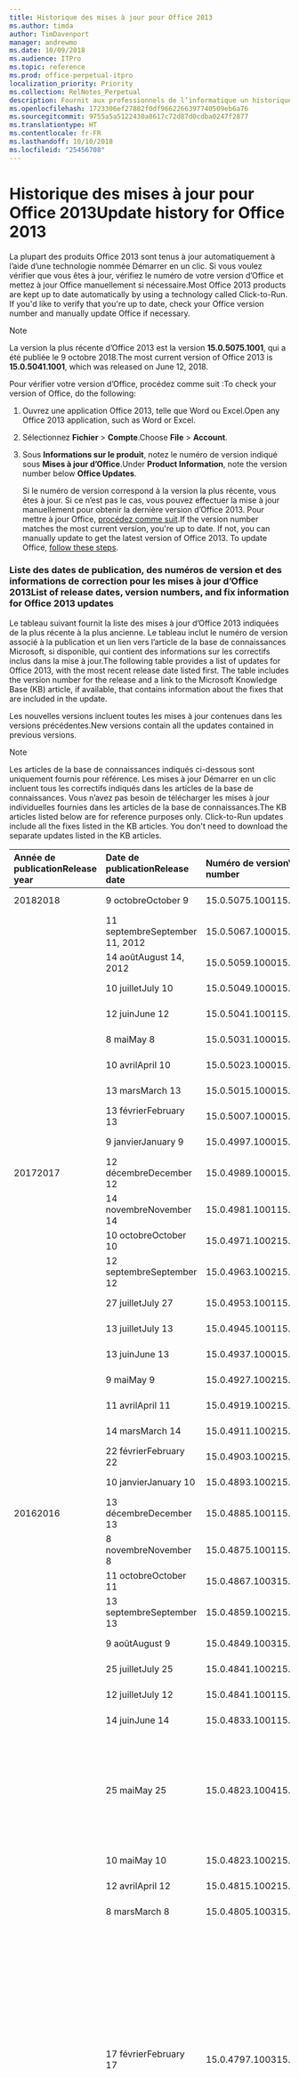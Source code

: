 ```yaml
---
title: Historique des mises à jour pour Office 2013
ms.author: timda
author: TimDavenport
manager: andrewmo
ms.date: 10/09/2018
ms.audience: ITPro
ms.topic: reference
ms.prod: office-perpetual-itpro
localization_priority: Priority
ms.collection: RelNotes_Perpetual
description: Fournit aux professionnels de l’informatique un historique des mises à jour pour les versions perpétuelles d’Office 2013 qui utilisent Démarrer en un clic
ms.openlocfilehash: 1723306ef27882f0df9662266397740509eb6a76
ms.sourcegitcommit: 9755a5a5122430a8617c72d87d0cdba0247f2877
ms.translationtype: HT
ms.contentlocale: fr-FR
ms.lasthandoff: 10/10/2018
ms.locfileid: "25456708"
---
```

# <a name="update-history-for-office-2013"></a><span data-ttu-id="0bbe0-103">Historique des mises à jour pour Office 2013</span><span class="sxs-lookup"><span data-stu-id="0bbe0-103">Update history for Office 2013</span></span>

<span data-ttu-id="0bbe0-p101">La plupart des produits Office 2013 sont tenus à jour automatiquement à l’aide d’une technologie nommée Démarrer en un clic. Si vous voulez vérifier que vous êtes à jour, vérifiez le numéro de votre version d’Office et mettez à jour Office manuellement si nécessaire.</span><span class="sxs-lookup"><span data-stu-id="0bbe0-p101">Most Office 2013 products are kept up to date automatically by using a technology called Click-to-Run. If you'd like to verify that you're up to date, check your Office version number and manually update Office if necessary.</span></span>
  
> [!NOTE]
> <span data-ttu-id="0bbe0-106">La version la plus récente d’Office 2013 est la version **15.0.5075.1001**, qui a été publiée le 9 octobre 2018.</span><span class="sxs-lookup"><span data-stu-id="0bbe0-106">The most current version of Office 2013 is **15.0.5041.1001**, which was released on June 12, 2018.</span></span> 
  
<span data-ttu-id="0bbe0-107">Pour vérifier votre version d’Office, procédez comme suit :</span><span class="sxs-lookup"><span data-stu-id="0bbe0-107">To check your version of Office, do the following:</span></span>
  
1. <span data-ttu-id="0bbe0-108">Ouvrez une application Office 2013, telle que Word ou Excel.</span><span class="sxs-lookup"><span data-stu-id="0bbe0-108">Open any Office 2013 application, such as Word or Excel.</span></span>
    
2. <span data-ttu-id="0bbe0-109">Sélectionnez **Fichier** > **Compte**.</span><span class="sxs-lookup"><span data-stu-id="0bbe0-109">Choose **File** > **Account**.</span></span>
    
3. <span data-ttu-id="0bbe0-110">Sous **Informations sur le produit**, notez le numéro de version indiqué sous **Mises à jour d’Office**.</span><span class="sxs-lookup"><span data-stu-id="0bbe0-110">Under **Product Information**, note the version number below **Office Updates**.</span></span>
    
    <span data-ttu-id="0bbe0-p102">Si le numéro de version correspond à la version la plus récente, vous êtes à jour. Si ce n’est pas le cas, vous pouvez effectuer la mise à jour manuellement pour obtenir la dernière version d’Office 2013. Pour mettre à jour Office, [procédez comme suit](https://support.office.com/article/2ab296f3-7f03-43a2-8e50-46de917611c5#ID0EAABAAA=Office_2013).</span><span class="sxs-lookup"><span data-stu-id="0bbe0-p102">If the version number matches the most current version, you're up to date. If not, you can manually update to get the latest version of Office 2013. To update Office, [follow these steps](https://support.office.com/article/2ab296f3-7f03-43a2-8e50-46de917611c5#ID0EAABAAA=Office_2013).</span></span>
    
### <a name="list-of-release-dates-version-numbers-and-fix-information-for-office-2013-updates"></a><span data-ttu-id="0bbe0-114">Liste des dates de publication, des numéros de version et des informations de correction pour les mises à jour d’Office 2013</span><span class="sxs-lookup"><span data-stu-id="0bbe0-114">List of release dates, version numbers, and fix information for Office 2013 updates</span></span>

<span data-ttu-id="0bbe0-p103">Le tableau suivant fournit la liste des mises à jour d’Office 2013 indiquées de la plus récente à la plus ancienne. Le tableau inclut le numéro de version associé à la publication et un lien vers l’article de la base de connaissances Microsoft, si disponible, qui contient des informations sur les correctifs inclus dans la mise à jour.</span><span class="sxs-lookup"><span data-stu-id="0bbe0-p103">The following table provides a list of updates for Office 2013, with the most recent release date listed first. The table includes the version number for the release and a link to the Microsoft Knowledge Base (KB) article, if available, that contains information about the fixes that are included in the update.</span></span>
  
<span data-ttu-id="0bbe0-117">Les nouvelles versions incluent toutes les mises à jour contenues dans les versions précédentes.</span><span class="sxs-lookup"><span data-stu-id="0bbe0-117">New versions contain all the updates contained in previous versions.</span></span>

> [!NOTE]
> <span data-ttu-id="0bbe0-p104">Les articles de la base de connaissances indiqués ci-dessous sont uniquement fournis pour référence. Les mises à jour Démarrer en un clic incluent tous les correctifs indiqués dans les articles de la base de connaissances. Vous n’avez pas besoin de télécharger les mises à jour individuelles fournies dans les articles de la base de connaissances.</span><span class="sxs-lookup"><span data-stu-id="0bbe0-p104">The KB articles listed below are for reference purposes only. Click-to-Run updates include all the fixes listed in the KB articles. You don't need to download the separate updates listed in the KB articles.</span></span>

  
|<span data-ttu-id="0bbe0-121">**Année de publication**</span><span class="sxs-lookup"><span data-stu-id="0bbe0-121">**Release year**</span></span>|<span data-ttu-id="0bbe0-122">**Date de publication**</span><span class="sxs-lookup"><span data-stu-id="0bbe0-122">**Release date**</span></span>|<span data-ttu-id="0bbe0-123">**Numéro de version**</span><span class="sxs-lookup"><span data-stu-id="0bbe0-123">**Version number**</span></span>|<span data-ttu-id="0bbe0-124">**Plus d’informations**</span><span class="sxs-lookup"><span data-stu-id="0bbe0-124">**More information**</span></span>|
|:-----|:-----|:-----|:-----|
|<span data-ttu-id="0bbe0-125">2018</span><span class="sxs-lookup"><span data-stu-id="0bbe0-125">2018</span></span> |<span data-ttu-id="0bbe0-126">9 octobre</span><span class="sxs-lookup"><span data-stu-id="0bbe0-126">October 9</span></span>   |<span data-ttu-id="0bbe0-127">15.0.5075.1001</span><span class="sxs-lookup"><span data-stu-id="0bbe0-127">15.0.5075.1001</span></span>   |[<span data-ttu-id="0bbe0-128">KB 4464656</span><span class="sxs-lookup"><span data-stu-id="0bbe0-128">KB 4464656</span></span>](https://support.microsoft.com/en-us/help/4464656)  |
| |<span data-ttu-id="0bbe0-129">11 septembre</span><span class="sxs-lookup"><span data-stu-id="0bbe0-129">September 11, 2012</span></span>   |<span data-ttu-id="0bbe0-130">15.0.5067.1000</span><span class="sxs-lookup"><span data-stu-id="0bbe0-130">15.0.5067.1000</span></span>   |[<span data-ttu-id="0bbe0-131">KB 4459402</span><span class="sxs-lookup"><span data-stu-id="0bbe0-131">KB 4459402</span></span>](https://support.microsoft.com/en-us/help/4459402)  |
||<span data-ttu-id="0bbe0-132">14 août</span><span class="sxs-lookup"><span data-stu-id="0bbe0-132">August 14, 2012</span></span>   |<span data-ttu-id="0bbe0-133">15.0.5059.1000</span><span class="sxs-lookup"><span data-stu-id="0bbe0-133">15.0.5059.1000</span></span>   |[<span data-ttu-id="0bbe0-134">KB 4346823</span><span class="sxs-lookup"><span data-stu-id="0bbe0-134">KB 4346823</span></span>](https://support.microsoft.com/en-us/help/4346823)  |
||<span data-ttu-id="0bbe0-135">10 juillet</span><span class="sxs-lookup"><span data-stu-id="0bbe0-135">July 10</span></span>   |<span data-ttu-id="0bbe0-136">15.0.5049.1000</span><span class="sxs-lookup"><span data-stu-id="0bbe0-136">15.0.5049.1000</span></span>   |[<span data-ttu-id="0bbe0-137">KB 4340798</span><span class="sxs-lookup"><span data-stu-id="0bbe0-137">KB 4340798</span></span>](https://support.microsoft.com/en-us/help/4340798)  |
||<span data-ttu-id="0bbe0-138">12 juin</span><span class="sxs-lookup"><span data-stu-id="0bbe0-138">June 12</span></span>   |<span data-ttu-id="0bbe0-139">15.0.5041.1001</span><span class="sxs-lookup"><span data-stu-id="0bbe0-139">15.0.5041.1001</span></span>   |[<span data-ttu-id="0bbe0-140">KB 4299875</span><span class="sxs-lookup"><span data-stu-id="0bbe0-140">KB 4299875</span></span>](https://support.microsoft.com/en-us/help/4299875)  |
||<span data-ttu-id="0bbe0-141">8 mai</span><span class="sxs-lookup"><span data-stu-id="0bbe0-141">May 8</span></span>   |<span data-ttu-id="0bbe0-142">15.0.5031.1000</span><span class="sxs-lookup"><span data-stu-id="0bbe0-142">15.0.5031.1000</span></span>   |[<span data-ttu-id="0bbe0-143">KB 4133083</span><span class="sxs-lookup"><span data-stu-id="0bbe0-143">KB 4133083</span></span>](https://support.microsoft.com/en-us/help/4133083)  |
||<span data-ttu-id="0bbe0-144">10 avril</span><span class="sxs-lookup"><span data-stu-id="0bbe0-144">April 10</span></span>   |<span data-ttu-id="0bbe0-145">15.0.5023.1000</span><span class="sxs-lookup"><span data-stu-id="0bbe0-145">15.0.5023.1000</span></span>   |[<span data-ttu-id="0bbe0-146">KB 4098622</span><span class="sxs-lookup"><span data-stu-id="0bbe0-146">KB 4098622</span></span>](https://support.microsoft.com/en-us/help/4098622)  |
||<span data-ttu-id="0bbe0-147">13 mars</span><span class="sxs-lookup"><span data-stu-id="0bbe0-147">March 13</span></span>   |<span data-ttu-id="0bbe0-148">15.0.5015.1000</span><span class="sxs-lookup"><span data-stu-id="0bbe0-148">15.0.5015.1000</span></span>   |[<span data-ttu-id="0bbe0-149">KB 4090988</span><span class="sxs-lookup"><span data-stu-id="0bbe0-149">KB 4090988</span></span>](https://support.microsoft.com/en-us/help/4090988)  |
||<span data-ttu-id="0bbe0-150">13 février</span><span class="sxs-lookup"><span data-stu-id="0bbe0-150">February 13</span></span>   |<span data-ttu-id="0bbe0-151">15.0.5007.1000</span><span class="sxs-lookup"><span data-stu-id="0bbe0-151">15.0.5007.1000</span></span>   |[<span data-ttu-id="0bbe0-152">KB 4077965</span><span class="sxs-lookup"><span data-stu-id="0bbe0-152">KB 4077965</span></span>](https://support.microsoft.com/help/4077965)  |
||<span data-ttu-id="0bbe0-153">9 janvier</span><span class="sxs-lookup"><span data-stu-id="0bbe0-153">January 9</span></span>   |<span data-ttu-id="0bbe0-154">15.0.4997.1000</span><span class="sxs-lookup"><span data-stu-id="0bbe0-154">15.0.4997.1000</span></span>   |[<span data-ttu-id="0bbe0-155">KB 4058103</span><span class="sxs-lookup"><span data-stu-id="0bbe0-155">KB 4058103</span></span>](https://support.microsoft.com/help/4058103)  |
|<span data-ttu-id="0bbe0-156">2017</span><span class="sxs-lookup"><span data-stu-id="0bbe0-156">2017</span></span>   |<span data-ttu-id="0bbe0-157">12 décembre</span><span class="sxs-lookup"><span data-stu-id="0bbe0-157">December 12</span></span>   |<span data-ttu-id="0bbe0-158">15.0.4989.1000</span><span class="sxs-lookup"><span data-stu-id="0bbe0-158">15.0.4989.1000</span></span>   |[<span data-ttu-id="0bbe0-159">KB 4055454</span><span class="sxs-lookup"><span data-stu-id="0bbe0-159">KB 4055454</span></span>](https://support.microsoft.com/help/4055454)  |
||<span data-ttu-id="0bbe0-160">14 novembre</span><span class="sxs-lookup"><span data-stu-id="0bbe0-160">November 14</span></span>   |<span data-ttu-id="0bbe0-161">15.0.4981.1001</span><span class="sxs-lookup"><span data-stu-id="0bbe0-161">15.0.4981.1001</span></span>   |[<span data-ttu-id="0bbe0-162">KB 4051890</span><span class="sxs-lookup"><span data-stu-id="0bbe0-162">KB 4051890</span></span>](https://support.microsoft.com/help/4051890)  |
||<span data-ttu-id="0bbe0-163">10 octobre</span><span class="sxs-lookup"><span data-stu-id="0bbe0-163">October 10</span></span>   |<span data-ttu-id="0bbe0-164">15.0.4971.1002</span><span class="sxs-lookup"><span data-stu-id="0bbe0-164">15.0.4971.1002</span></span>   |[<span data-ttu-id="0bbe0-165">KB 4043461</span><span class="sxs-lookup"><span data-stu-id="0bbe0-165">KB 4043461</span></span>](https://support.microsoft.com/help/4043461)  |
||<span data-ttu-id="0bbe0-166">12 septembre</span><span class="sxs-lookup"><span data-stu-id="0bbe0-166">September 12</span></span>   |<span data-ttu-id="0bbe0-167">15.0.4963.1002</span><span class="sxs-lookup"><span data-stu-id="0bbe0-167">15.0.4963.1002</span></span>   |[<span data-ttu-id="0bbe0-168">KB 4040279</span><span class="sxs-lookup"><span data-stu-id="0bbe0-168">KB 4040279</span></span>](https://support.microsoft.com/help/4040279)  |
||<span data-ttu-id="0bbe0-169">27 juillet</span><span class="sxs-lookup"><span data-stu-id="0bbe0-169">July 27</span></span>   |<span data-ttu-id="0bbe0-170">15.0.4953.1001</span><span class="sxs-lookup"><span data-stu-id="0bbe0-170">15.0.4953.1001</span></span>   |[<span data-ttu-id="0bbe0-171">KB 4036121</span><span class="sxs-lookup"><span data-stu-id="0bbe0-171">KB 4036121</span></span>](https://support.microsoft.com/help/4036121)  |
||<span data-ttu-id="0bbe0-172">13 juillet</span><span class="sxs-lookup"><span data-stu-id="0bbe0-172">July 13</span></span>   |<span data-ttu-id="0bbe0-173">15.0.4945.1001</span><span class="sxs-lookup"><span data-stu-id="0bbe0-173">15.0.4945.1001</span></span>   |[<span data-ttu-id="0bbe0-174">KB 4033107</span><span class="sxs-lookup"><span data-stu-id="0bbe0-174">KB 4033107</span></span>](https://support.microsoft.com/help/4033107)  |
||<span data-ttu-id="0bbe0-175">13 juin</span><span class="sxs-lookup"><span data-stu-id="0bbe0-175">June 13</span></span>   |<span data-ttu-id="0bbe0-176">15.0.4937.1000</span><span class="sxs-lookup"><span data-stu-id="0bbe0-176">15.0.4937.1000</span></span>   |[<span data-ttu-id="0bbe0-177">KB 4023935</span><span class="sxs-lookup"><span data-stu-id="0bbe0-177">KB 4023935</span></span>](https://support.microsoft.com/help/4023935)  |
||<span data-ttu-id="0bbe0-178">9 mai</span><span class="sxs-lookup"><span data-stu-id="0bbe0-178">May 9</span></span>   |<span data-ttu-id="0bbe0-179">15.0.4927.1002</span><span class="sxs-lookup"><span data-stu-id="0bbe0-179">15.0.4927.1002</span></span>   |[<span data-ttu-id="0bbe0-180">KB 4020152</span><span class="sxs-lookup"><span data-stu-id="0bbe0-180">KB 4020152</span></span>](https://support.microsoft.com/help/4020152)  |
||<span data-ttu-id="0bbe0-181">11 avril</span><span class="sxs-lookup"><span data-stu-id="0bbe0-181">April 11</span></span>   |<span data-ttu-id="0bbe0-182">15.0.4919.1002</span><span class="sxs-lookup"><span data-stu-id="0bbe0-182">15.0.4919.1002</span></span>   |[<span data-ttu-id="0bbe0-183">KB 4016803</span><span class="sxs-lookup"><span data-stu-id="0bbe0-183">KB 4016803</span></span>](https://support.microsoft.com/help/4016803)  |
||<span data-ttu-id="0bbe0-184">14 mars</span><span class="sxs-lookup"><span data-stu-id="0bbe0-184">March 14</span></span>   |<span data-ttu-id="0bbe0-185">15.0.4911.1002</span><span class="sxs-lookup"><span data-stu-id="0bbe0-185">15.0.4911.1002</span></span>   |[<span data-ttu-id="0bbe0-186">KB 4013886</span><span class="sxs-lookup"><span data-stu-id="0bbe0-186">KB 4013886</span></span>](https://support.microsoft.com/help/4013886)  |
||<span data-ttu-id="0bbe0-187">22 février</span><span class="sxs-lookup"><span data-stu-id="0bbe0-187">February 22</span></span>   |<span data-ttu-id="0bbe0-188">15.0.4903.1002</span><span class="sxs-lookup"><span data-stu-id="0bbe0-188">15.0.4903.1002</span></span>   |[<span data-ttu-id="0bbe0-189">KB 4010765</span><span class="sxs-lookup"><span data-stu-id="0bbe0-189">KB 4010765</span></span>](https://support.microsoft.com/help/4010765)  |
||<span data-ttu-id="0bbe0-190">10 janvier</span><span class="sxs-lookup"><span data-stu-id="0bbe0-190">January 10</span></span>   |<span data-ttu-id="0bbe0-191">15.0.4893.1002</span><span class="sxs-lookup"><span data-stu-id="0bbe0-191">15.0.4893.1002</span></span>   |[<span data-ttu-id="0bbe0-192">KB 3214449</span><span class="sxs-lookup"><span data-stu-id="0bbe0-192">KB 3214449</span></span>](https://support.microsoft.com/en-us/kb/3214449)  |
|<span data-ttu-id="0bbe0-193">2016</span><span class="sxs-lookup"><span data-stu-id="0bbe0-193">2016</span></span>   |<span data-ttu-id="0bbe0-194">13 décembre</span><span class="sxs-lookup"><span data-stu-id="0bbe0-194">December 13</span></span>   |<span data-ttu-id="0bbe0-195">15.0.4885.1001</span><span class="sxs-lookup"><span data-stu-id="0bbe0-195">15.0.4885.1001</span></span>   |[<span data-ttu-id="0bbe0-196">KB 3208595</span><span class="sxs-lookup"><span data-stu-id="0bbe0-196">KB 3208595</span></span>](https://support.microsoft.com/en-us/kb/3208595)  |
||<span data-ttu-id="0bbe0-197">8 novembre</span><span class="sxs-lookup"><span data-stu-id="0bbe0-197">November 8</span></span>   |<span data-ttu-id="0bbe0-198">15.0.4875.1001</span><span class="sxs-lookup"><span data-stu-id="0bbe0-198">15.0.4875.1001</span></span>   |[<span data-ttu-id="0bbe0-199">KB 3200802</span><span class="sxs-lookup"><span data-stu-id="0bbe0-199">KB 3200802</span></span>](https://support.microsoft.com/kb/3200802)  |
||<span data-ttu-id="0bbe0-200">11 octobre</span><span class="sxs-lookup"><span data-stu-id="0bbe0-200">October 11</span></span>   |<span data-ttu-id="0bbe0-201">15.0.4867.1003</span><span class="sxs-lookup"><span data-stu-id="0bbe0-201">15.0.4867.1003</span></span>   |[<span data-ttu-id="0bbe0-202">KB 3194160</span><span class="sxs-lookup"><span data-stu-id="0bbe0-202">KB 3194160</span></span>](https://support.microsoft.com/kb/3194160)  |
||<span data-ttu-id="0bbe0-203">13 septembre</span><span class="sxs-lookup"><span data-stu-id="0bbe0-203">September 13</span></span>   |<span data-ttu-id="0bbe0-204">15.0.4859.1002</span><span class="sxs-lookup"><span data-stu-id="0bbe0-204">15.0.4859.1002</span></span>   |[<span data-ttu-id="0bbe0-205">KB 3188548</span><span class="sxs-lookup"><span data-stu-id="0bbe0-205">KB 3188548</span></span>](https://support.microsoft.com/kb/3188548)  |
||<span data-ttu-id="0bbe0-206">9 août</span><span class="sxs-lookup"><span data-stu-id="0bbe0-206">August 9</span></span>   |<span data-ttu-id="0bbe0-207">15.0.4849.1003</span><span class="sxs-lookup"><span data-stu-id="0bbe0-207">15.0.4849.1003</span></span>   |[<span data-ttu-id="0bbe0-208">KB 3181038</span><span class="sxs-lookup"><span data-stu-id="0bbe0-208">KB 3181038</span></span>](https://support.microsoft.com/kb/3181038)  |
||<span data-ttu-id="0bbe0-209">25 juillet</span><span class="sxs-lookup"><span data-stu-id="0bbe0-209">July 25</span></span>   |<span data-ttu-id="0bbe0-210">15.0.4841.1002</span><span class="sxs-lookup"><span data-stu-id="0bbe0-210">15.0.4841.1002</span></span>   |[<span data-ttu-id="0bbe0-211">KB 3179661</span><span class="sxs-lookup"><span data-stu-id="0bbe0-211">KB 3179661</span></span>](https://support.microsoft.com/kb/3179661)  |
||<span data-ttu-id="0bbe0-212">12 juillet</span><span class="sxs-lookup"><span data-stu-id="0bbe0-212">July 12</span></span>   |<span data-ttu-id="0bbe0-213">15.0.4841.1001</span><span class="sxs-lookup"><span data-stu-id="0bbe0-213">15.0.4841.1001</span></span>   |[<span data-ttu-id="0bbe0-214">KB 3173835</span><span class="sxs-lookup"><span data-stu-id="0bbe0-214">KB 3173835</span></span>](https://support.microsoft.com/kb/3173835)  |
||<span data-ttu-id="0bbe0-215">14 juin</span><span class="sxs-lookup"><span data-stu-id="0bbe0-215">June 14</span></span>   |<span data-ttu-id="0bbe0-216">15.0.4833.1001</span><span class="sxs-lookup"><span data-stu-id="0bbe0-216">15.0.4833.1001</span></span>   |[<span data-ttu-id="0bbe0-217">KB 3166910</span><span class="sxs-lookup"><span data-stu-id="0bbe0-217">KB 3166910</span></span>](https://support.microsoft.com/kb/3166910)  |
||<span data-ttu-id="0bbe0-218">25 mai</span><span class="sxs-lookup"><span data-stu-id="0bbe0-218">May 25</span></span>   |<span data-ttu-id="0bbe0-219">15.0.4823.1004</span><span class="sxs-lookup"><span data-stu-id="0bbe0-219">15.0.4823.1004</span></span>   |<span data-ttu-id="0bbe0-220">Cette version corrige un blocage qui pouvait se produire pendant le processus d’installation.</span><span class="sxs-lookup"><span data-stu-id="0bbe0-220">This version fixes a crash that may occur during the installation process.</span></span>   |
||<span data-ttu-id="0bbe0-221">10 mai</span><span class="sxs-lookup"><span data-stu-id="0bbe0-221">May 10</span></span>   |<span data-ttu-id="0bbe0-222">15.0.4823.1002</span><span class="sxs-lookup"><span data-stu-id="0bbe0-222">15.0.4823.1002</span></span>   |[<span data-ttu-id="0bbe0-223">KB 3158453</span><span class="sxs-lookup"><span data-stu-id="0bbe0-223">KB 3158453</span></span>](https://support.microsoft.com/kb/3158453 )  |
||<span data-ttu-id="0bbe0-224">12 avril</span><span class="sxs-lookup"><span data-stu-id="0bbe0-224">April 12</span></span>   |<span data-ttu-id="0bbe0-225">15.0.4815.1002</span><span class="sxs-lookup"><span data-stu-id="0bbe0-225">15.0.4815.1002</span></span>   |[<span data-ttu-id="0bbe0-226">KB 3150264</span><span class="sxs-lookup"><span data-stu-id="0bbe0-226">KB 3150264</span></span>](https://support.microsoft.com/kb/3150264)  |
||<span data-ttu-id="0bbe0-227">8 mars</span><span class="sxs-lookup"><span data-stu-id="0bbe0-227">March 8</span></span>   |<span data-ttu-id="0bbe0-228">15.0.4805.1003</span><span class="sxs-lookup"><span data-stu-id="0bbe0-228">15.0.4805.1003</span></span>   |[<span data-ttu-id="0bbe0-229">KB 3143491</span><span class="sxs-lookup"><span data-stu-id="0bbe0-229">KB 3143491</span></span>](https://support.microsoft.com/kb/3143491)  |
||<span data-ttu-id="0bbe0-230">17 février</span><span class="sxs-lookup"><span data-stu-id="0bbe0-230">February 17</span></span>   |<span data-ttu-id="0bbe0-231">15.0.4797.1003</span><span class="sxs-lookup"><span data-stu-id="0bbe0-231">15.0.4797.1003</span></span>   |<span data-ttu-id="0bbe0-232">Cette version corrige un problème à cause duquel des applications telles qu’Office, Word, Excel ou Outlook pouvaient se figer ou fonctionner très lentement lorsque vous faisiez défiler la fenêtre ou lorsque vous copiiez et colliez du texte.</span><span class="sxs-lookup"><span data-stu-id="0bbe0-232">This version fixes a problem that may cause Office apps, such as Word, Excel, or Outlook to freeze or perform very slowly when you scroll the window or when you copy and paste text.</span></span>   |
||<span data-ttu-id="0bbe0-233">9 février</span><span class="sxs-lookup"><span data-stu-id="0bbe0-233">February 9</span></span>   |<span data-ttu-id="0bbe0-234">15.0.4797.1002</span><span class="sxs-lookup"><span data-stu-id="0bbe0-234">15.0.4797.1002</span></span>   |[<span data-ttu-id="0bbe0-235">KB 3137471</span><span class="sxs-lookup"><span data-stu-id="0bbe0-235">KB 3137471</span></span>](https://support.microsoft.com/kb/3137471)  |
||<span data-ttu-id="0bbe0-236">12 janvier</span><span class="sxs-lookup"><span data-stu-id="0bbe0-236">January 12</span></span>   |<span data-ttu-id="0bbe0-237">15.0.4787.1002</span><span class="sxs-lookup"><span data-stu-id="0bbe0-237">15.0.4787.1002</span></span>   |[<span data-ttu-id="0bbe0-238">KB 3131245</span><span class="sxs-lookup"><span data-stu-id="0bbe0-238">KB 3131245</span></span>](https://support.microsoft.com/kb/3131245)  |
|<span data-ttu-id="0bbe0-239">2015</span><span class="sxs-lookup"><span data-stu-id="0bbe0-239">2015</span></span>   |<span data-ttu-id="0bbe0-240">8 décembre</span><span class="sxs-lookup"><span data-stu-id="0bbe0-240">December 8</span></span>   |<span data-ttu-id="0bbe0-241">15.0.4779.1002</span><span class="sxs-lookup"><span data-stu-id="0bbe0-241">15.0.4779.1002</span></span>   |[<span data-ttu-id="0bbe0-242">KB 3121650</span><span class="sxs-lookup"><span data-stu-id="0bbe0-242">KB 3121650</span></span>](https://support.microsoft.com/kb/3121650)  |
||<span data-ttu-id="0bbe0-243">24 novembre</span><span class="sxs-lookup"><span data-stu-id="0bbe0-243">November 24</span></span>   |<span data-ttu-id="0bbe0-244">15.0.4771.1004</span><span class="sxs-lookup"><span data-stu-id="0bbe0-244">15.0.4771.1004</span></span>   |<span data-ttu-id="0bbe0-245">Cette version corrige un blocage d’Outlook.</span><span class="sxs-lookup"><span data-stu-id="0bbe0-245">This version fixes an Outlook crash.</span></span>   |
||<span data-ttu-id="0bbe0-246">10 novembre</span><span class="sxs-lookup"><span data-stu-id="0bbe0-246">November 10</span></span>   |<span data-ttu-id="0bbe0-247">15.0.4771.1003</span><span class="sxs-lookup"><span data-stu-id="0bbe0-247">15.0.4771.1003</span></span>   |[<span data-ttu-id="0bbe0-248">KB 3108456</span><span class="sxs-lookup"><span data-stu-id="0bbe0-248">KB 3108456</span></span>](https://support.microsoft.com/kb/3108456)  |
||<span data-ttu-id="0bbe0-249">13 octobre</span><span class="sxs-lookup"><span data-stu-id="0bbe0-249">October 13</span></span>   |<span data-ttu-id="0bbe0-250">15.0.4763.1003</span><span class="sxs-lookup"><span data-stu-id="0bbe0-250">15.0.4763.1003</span></span>   |[<span data-ttu-id="0bbe0-251">KB 3099951</span><span class="sxs-lookup"><span data-stu-id="0bbe0-251">KB 3099951</span></span>](https://support.microsoft.com/kb/3099951)  |
||<span data-ttu-id="0bbe0-252">8 septembre</span><span class="sxs-lookup"><span data-stu-id="0bbe0-252">September 8</span></span>   |<span data-ttu-id="0bbe0-253">15.0.4753.1003</span><span class="sxs-lookup"><span data-stu-id="0bbe0-253">15.0.4753.1003</span></span>   |[<span data-ttu-id="0bbe0-254">KB 3092181</span><span class="sxs-lookup"><span data-stu-id="0bbe0-254">KB 3092181</span></span>](https://support.microsoft.com/kb/3092181)  |
||<span data-ttu-id="0bbe0-255">11 août</span><span class="sxs-lookup"><span data-stu-id="0bbe0-255">August 11</span></span>   |<span data-ttu-id="0bbe0-256">15.0.4745.1002</span><span class="sxs-lookup"><span data-stu-id="0bbe0-256">15.0.4745.1002</span></span>   |[<span data-ttu-id="0bbe0-257">KB 3083805</span><span class="sxs-lookup"><span data-stu-id="0bbe0-257">KB 3083805</span></span>](https://support.microsoft.com/kb/3083805)  |
||<span data-ttu-id="0bbe0-258">14 juillet</span><span class="sxs-lookup"><span data-stu-id="0bbe0-258">July 14</span></span>   |<span data-ttu-id="0bbe0-259">15.0.4737.1003</span><span class="sxs-lookup"><span data-stu-id="0bbe0-259">15.0.4737.1003</span></span>   |[<span data-ttu-id="0bbe0-260">KB 3077012</span><span class="sxs-lookup"><span data-stu-id="0bbe0-260">KB 3077012</span></span>](https://support.microsoft.com/kb/3077012)  |
||<span data-ttu-id="0bbe0-261">9 juin</span><span class="sxs-lookup"><span data-stu-id="0bbe0-261">June 9</span></span>   |<span data-ttu-id="0bbe0-262">15.0.4727.1003</span><span class="sxs-lookup"><span data-stu-id="0bbe0-262">15.0.4727.1003</span></span>   |[<span data-ttu-id="0bbe0-263">KB 3068507</span><span class="sxs-lookup"><span data-stu-id="0bbe0-263">KB 3068507</span></span>](https://support.microsoft.com/kb/3068507)  |
||<span data-ttu-id="0bbe0-264">12 mai</span><span class="sxs-lookup"><span data-stu-id="0bbe0-264">May 12</span></span>   |<span data-ttu-id="0bbe0-265">15.0.4719.1002</span><span class="sxs-lookup"><span data-stu-id="0bbe0-265">15.0.4719.1002</span></span>   |[<span data-ttu-id="0bbe0-266">KB 3061974</span><span class="sxs-lookup"><span data-stu-id="0bbe0-266">KB 3061974</span></span>](https://support.microsoft.com/kb/3061974)  |
||<span data-ttu-id="0bbe0-267">14 avril</span><span class="sxs-lookup"><span data-stu-id="0bbe0-267">April 14</span></span>   |<span data-ttu-id="0bbe0-268">15.0.4711.1003</span><span class="sxs-lookup"><span data-stu-id="0bbe0-268">15.0.4711.1003</span></span>   |[<span data-ttu-id="0bbe0-269">KB 3050766</span><span class="sxs-lookup"><span data-stu-id="0bbe0-269">KB 3050766</span></span>](https://support.microsoft.com/kb/3050766)  |
||<span data-ttu-id="0bbe0-270">10 mars</span><span class="sxs-lookup"><span data-stu-id="0bbe0-270">March 10</span></span>   |<span data-ttu-id="0bbe0-271">15.0.4701.1002</span><span class="sxs-lookup"><span data-stu-id="0bbe0-271">15.0.4701.1002</span></span>   |[<span data-ttu-id="0bbe0-272">KB 3040794</span><span class="sxs-lookup"><span data-stu-id="0bbe0-272">KB 3040794</span></span>](https://support.microsoft.com/kb/3040794)  |
||<span data-ttu-id="0bbe0-273">10 février</span><span class="sxs-lookup"><span data-stu-id="0bbe0-273">February 10</span></span>   |<span data-ttu-id="0bbe0-274">15.0.4693.1002</span><span class="sxs-lookup"><span data-stu-id="0bbe0-274">15.0.4693.1002</span></span>   |[<span data-ttu-id="0bbe0-275">KB 3032763</span><span class="sxs-lookup"><span data-stu-id="0bbe0-275">KB 3032763</span></span>](https://support.microsoft.com/kb/3032763)  |
|<span data-ttu-id="0bbe0-276">2014</span><span class="sxs-lookup"><span data-stu-id="0bbe0-276">February 2014</span></span>   |<span data-ttu-id="0bbe0-277">9 décembre</span><span class="sxs-lookup"><span data-stu-id="0bbe0-277">December 9</span></span>   |<span data-ttu-id="0bbe0-278">15.0.4675.1002</span><span class="sxs-lookup"><span data-stu-id="0bbe0-278">15.0.4675.1002</span></span>   |[<span data-ttu-id="0bbe0-279">KB 3020812</span><span class="sxs-lookup"><span data-stu-id="0bbe0-279">KB 3020812</span></span>](https://support.microsoft.com/kb/3020812)  |
||<span data-ttu-id="0bbe0-280">11 novembre</span><span class="sxs-lookup"><span data-stu-id="0bbe0-280">November 11</span></span>   |<span data-ttu-id="0bbe0-281">15.0.4667.1002</span><span class="sxs-lookup"><span data-stu-id="0bbe0-281">15.0.4667.1002</span></span>   |[<span data-ttu-id="0bbe0-282">KB 3012392</span><span class="sxs-lookup"><span data-stu-id="0bbe0-282">KB 3012392</span></span>](https://support.microsoft.com/kb/3012392)  |
||<span data-ttu-id="0bbe0-283">14 octobre</span><span class="sxs-lookup"><span data-stu-id="0bbe0-283">October 14</span></span>   |<span data-ttu-id="0bbe0-284">15.0.4659.1001</span><span class="sxs-lookup"><span data-stu-id="0bbe0-284">15.0.4659.1001</span></span>   |[<span data-ttu-id="0bbe0-285">KB 3003800</span><span class="sxs-lookup"><span data-stu-id="0bbe0-285">KB 3003800</span></span>](https://support.microsoft.com/kb/3003800)  |
||<span data-ttu-id="0bbe0-286">16 septembre</span><span class="sxs-lookup"><span data-stu-id="0bbe0-286">September 16</span></span>   |<span data-ttu-id="0bbe0-287">15.0.4649.1003</span><span class="sxs-lookup"><span data-stu-id="0bbe0-287">15.0.4649.1003</span></span>   |[<span data-ttu-id="0bbe0-288">KB 2889931</span><span class="sxs-lookup"><span data-stu-id="0bbe0-288">KB 2889931</span></span>](https://support.microsoft.com/kb/2889931)  |
||<span data-ttu-id="0bbe0-289">9 septembre</span><span class="sxs-lookup"><span data-stu-id="0bbe0-289">September 9</span></span>   |<span data-ttu-id="0bbe0-290">15.0.4649.1001</span><span class="sxs-lookup"><span data-stu-id="0bbe0-290">15.0.4649.1001</span></span>   |[<span data-ttu-id="0bbe0-291">KB 2995902</span><span class="sxs-lookup"><span data-stu-id="0bbe0-291">KB 2995902</span></span>](https://support.microsoft.com/kb/2995902)  |
||<span data-ttu-id="0bbe0-292">12 août</span><span class="sxs-lookup"><span data-stu-id="0bbe0-292">August 12</span></span>   |<span data-ttu-id="0bbe0-293">15.0.4641.1003</span><span class="sxs-lookup"><span data-stu-id="0bbe0-293">15.0.4641.1003</span></span>   |[<span data-ttu-id="0bbe0-294">KB 2989071</span><span class="sxs-lookup"><span data-stu-id="0bbe0-294">KB 2989071</span></span>](https://support.microsoft.com/kb/2989071)  |
||<span data-ttu-id="0bbe0-295">24 juillet</span><span class="sxs-lookup"><span data-stu-id="0bbe0-295">July 24</span></span>   |<span data-ttu-id="0bbe0-296">15.0.4631.1004</span><span class="sxs-lookup"><span data-stu-id="0bbe0-296">15.0.4631.1004</span></span>   |[<span data-ttu-id="0bbe0-297">KB 2989605</span><span class="sxs-lookup"><span data-stu-id="0bbe0-297">KB 2989605</span></span>](https://support.microsoft.com/kb/2989605)  |
||<span data-ttu-id="0bbe0-298">8 juillet</span><span class="sxs-lookup"><span data-stu-id="0bbe0-298">July 8</span></span>   |<span data-ttu-id="0bbe0-299">15.0.4631.1002</span><span class="sxs-lookup"><span data-stu-id="0bbe0-299">15.0.4631.1002</span></span>   |[<span data-ttu-id="0bbe0-300">KB 2980001</span><span class="sxs-lookup"><span data-stu-id="0bbe0-300">KB 2980001</span></span>](https://support.microsoft.com/kb/2980001)  |
||<span data-ttu-id="0bbe0-301">10 juin</span><span class="sxs-lookup"><span data-stu-id="0bbe0-301">June 10</span></span>   |<span data-ttu-id="0bbe0-302">15.0.4623.1003</span><span class="sxs-lookup"><span data-stu-id="0bbe0-302">15.0.4623.1003</span></span>   |[<span data-ttu-id="0bbe0-303">KB 2971668</span><span class="sxs-lookup"><span data-stu-id="0bbe0-303">KB 2971668</span></span>](https://support.microsoft.com/kb/2971668)  |
||<span data-ttu-id="0bbe0-304">22 mai</span><span class="sxs-lookup"><span data-stu-id="0bbe0-304">May 22</span></span>   |<span data-ttu-id="0bbe0-305">15.0.4615.1002</span><span class="sxs-lookup"><span data-stu-id="0bbe0-305">15.0.4615.1002</span></span>   |<span data-ttu-id="0bbe0-306">Cette version corrige des erreurs d’activation.</span><span class="sxs-lookup"><span data-stu-id="0bbe0-306">This version fixes activation errors.</span></span>   |
||<span data-ttu-id="0bbe0-307">13 mai</span><span class="sxs-lookup"><span data-stu-id="0bbe0-307">May 13</span></span>   |<span data-ttu-id="0bbe0-308">15.0.4615.1001</span><span class="sxs-lookup"><span data-stu-id="0bbe0-308">15.0.4615.1001</span></span>   |[<span data-ttu-id="0bbe0-309">KB 2964042</span><span class="sxs-lookup"><span data-stu-id="0bbe0-309">KB 2964042</span></span>](https://support.microsoft.com/kb/2964042)  |
||<span data-ttu-id="0bbe0-310">8 avril</span><span class="sxs-lookup"><span data-stu-id="0bbe0-310">April 8</span></span>   |<span data-ttu-id="0bbe0-311">15.0.4605.1003</span><span class="sxs-lookup"><span data-stu-id="0bbe0-311">15.0.4605.1003</span></span>   |[<span data-ttu-id="0bbe0-312">KB 2955382</span><span class="sxs-lookup"><span data-stu-id="0bbe0-312">KB 2955382</span></span>](https://support.microsoft.com/kb/2955382)  |
||<span data-ttu-id="0bbe0-313">11 Mars</span><span class="sxs-lookup"><span data-stu-id="0bbe0-313">March 11</span></span>   |<span data-ttu-id="0bbe0-314">15.0.4569.1508</span><span class="sxs-lookup"><span data-stu-id="0bbe0-314">15.0.4569.1508</span></span>   |[<span data-ttu-id="0bbe0-315">KB 2937335</span><span class="sxs-lookup"><span data-stu-id="0bbe0-315">KB 2937335</span></span>](https://support.microsoft.com/kb/2937335)  |
||<span data-ttu-id="0bbe0-316">25 février</span><span class="sxs-lookup"><span data-stu-id="0bbe0-316">February 25</span></span>   |<span data-ttu-id="0bbe0-317">15.0.4569.1507</span><span class="sxs-lookup"><span data-stu-id="0bbe0-317">15.0.4569.1507</span></span>   |<span data-ttu-id="0bbe0-318">[KB 2817430](https://support.microsoft.com/kb/2817430) (Service Pack 1)</span><span class="sxs-lookup"><span data-stu-id="0bbe0-318">[KB 2817430](https://support.microsoft.com/kb/2817430) (Service Pack 1)</span></span>   |
||<span data-ttu-id="0bbe0-319">14 janvier</span><span class="sxs-lookup"><span data-stu-id="0bbe0-319">January 14</span></span>   |<span data-ttu-id="0bbe0-320">15.0.4551.1512</span><span class="sxs-lookup"><span data-stu-id="0bbe0-320">15.0.4551.1512</span></span>   |[<span data-ttu-id="0bbe0-321">KB 2923177</span><span class="sxs-lookup"><span data-stu-id="0bbe0-321">KB 2923177</span></span>](https://support.microsoft.com/kb/2923177)  |
|<span data-ttu-id="0bbe0-322">2013</span><span class="sxs-lookup"><span data-stu-id="0bbe0-322">2013</span></span>   |<span data-ttu-id="0bbe0-323">10 décembre</span><span class="sxs-lookup"><span data-stu-id="0bbe0-323">December 10</span></span>   |<span data-ttu-id="0bbe0-324">15.0.4551.1011</span><span class="sxs-lookup"><span data-stu-id="0bbe0-324">15.0.4551.1011</span></span>   |[<span data-ttu-id="0bbe0-325">KB 2916204</span><span class="sxs-lookup"><span data-stu-id="0bbe0-325">KB 2916204</span></span>](https://support.microsoft.com/kb/2916204)  |
||<span data-ttu-id="0bbe0-326">12 novembre</span><span class="sxs-lookup"><span data-stu-id="0bbe0-326">November 12</span></span>   |<span data-ttu-id="0bbe0-327">15.0.4551.1005</span><span class="sxs-lookup"><span data-stu-id="0bbe0-327">15.0.4551.1005</span></span>   |[<span data-ttu-id="0bbe0-328">KB 2908105</span><span class="sxs-lookup"><span data-stu-id="0bbe0-328">KB 2908105</span></span>](https://support.microsoft.com/kb/2908105)  |
||<span data-ttu-id="0bbe0-329">8 octobre</span><span class="sxs-lookup"><span data-stu-id="0bbe0-329">October 8</span></span>   |<span data-ttu-id="0bbe0-330">15.0.4535.1511</span><span class="sxs-lookup"><span data-stu-id="0bbe0-330">15.0.4535.1511</span></span>   |[<span data-ttu-id="0bbe0-331">KB 2892139</span><span class="sxs-lookup"><span data-stu-id="0bbe0-331">KB 2892139</span></span>](https://support.microsoft.com/kb/2892139)  |
||<span data-ttu-id="0bbe0-332">10 septembre</span><span class="sxs-lookup"><span data-stu-id="0bbe0-332">September 10</span></span>   |<span data-ttu-id="0bbe0-333">15.0.4535.1004</span><span class="sxs-lookup"><span data-stu-id="0bbe0-333">15.0.4535.1004</span></span>   |[<span data-ttu-id="0bbe0-334">KB 2884129</span><span class="sxs-lookup"><span data-stu-id="0bbe0-334">KB 2884129</span></span>](https://support.microsoft.com/kb/2884129)  |
||<span data-ttu-id="0bbe0-335">13 août</span><span class="sxs-lookup"><span data-stu-id="0bbe0-335">August 13</span></span>   |<span data-ttu-id="0bbe0-336">15.0.4517.1509</span><span class="sxs-lookup"><span data-stu-id="0bbe0-336">15.0.4517.1509</span></span>   |[<span data-ttu-id="0bbe0-337">KB 2876211</span><span class="sxs-lookup"><span data-stu-id="0bbe0-337">KB 2876211</span></span>](https://support.microsoft.com/kb/2876211)  |
||<span data-ttu-id="0bbe0-338">9 juillet</span><span class="sxs-lookup"><span data-stu-id="0bbe0-338">July 9</span></span>   |<span data-ttu-id="0bbe0-339">15.0.4517.1005</span><span class="sxs-lookup"><span data-stu-id="0bbe0-339">15.0.4517.1005</span></span>   |[<span data-ttu-id="0bbe0-340">KB 2867767</span><span class="sxs-lookup"><span data-stu-id="0bbe0-340">KB 2867767</span></span>](https://support.microsoft.com/kb/2867767)  |
||<span data-ttu-id="0bbe0-341">11 juin</span><span class="sxs-lookup"><span data-stu-id="0bbe0-341">June 11</span></span>   |<span data-ttu-id="0bbe0-342">15.0.4505.1510</span><span class="sxs-lookup"><span data-stu-id="0bbe0-342">15.0.4505.1510</span></span>   |[<span data-ttu-id="0bbe0-343">KB 2860010</span><span class="sxs-lookup"><span data-stu-id="0bbe0-343">KB 2860010</span></span>](https://support.microsoft.com/kb/2860010)  |
||<span data-ttu-id="0bbe0-344">14 mai</span><span class="sxs-lookup"><span data-stu-id="0bbe0-344">May 14</span></span>   |<span data-ttu-id="0bbe0-345">15.0.4505.1006</span><span class="sxs-lookup"><span data-stu-id="0bbe0-345">15.0.4505.1006</span></span>   |[<span data-ttu-id="0bbe0-346">KB 2847265</span><span class="sxs-lookup"><span data-stu-id="0bbe0-346">KB 2847265</span></span>](https://support.microsoft.com/kb/2847265)  |
||<span data-ttu-id="0bbe0-347">9 avril</span><span class="sxs-lookup"><span data-stu-id="0bbe0-347">April 9</span></span>   |<span data-ttu-id="0bbe0-348">15.0.4481.1510</span><span class="sxs-lookup"><span data-stu-id="0bbe0-348">15.0.4481.1510</span></span>   |[<span data-ttu-id="0bbe0-349">KB 2833132</span><span class="sxs-lookup"><span data-stu-id="0bbe0-349">KB 2833132</span></span>](https://support.microsoft.com/kb/2833132)  |
   

  


